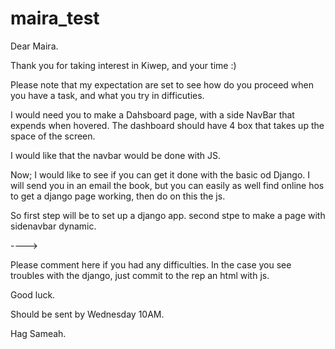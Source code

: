 # maira_test


Dear Maira. 

Thank you for taking interest in Kiwep, and your time :) 

Please note that my expectation are set to see how do you proceed when you have a task, and what you try in difficuties.

I would need you to make a Dahsboard page,  with a side NavBar that expends when hovered. 
The dashboard should have 4 box that takes up the space of the screen.

I would like that the navbar would be done with JS.

Now; I would like to see if you can get it done with the basic od Django.
I will send you in an email the book, but you can easily as well find online hos to get a django page working, then do on this the js.


So first step will be to set up a django app.
second stpe to make a page with sidenavbar dynamic. 

---->

Please comment here if you had any difficulties.
In the case you see troubles with the django, just commit to the rep an html with js.

Good luck.

Should be sent by Wednesday 10AM.

Hag Sameah.

